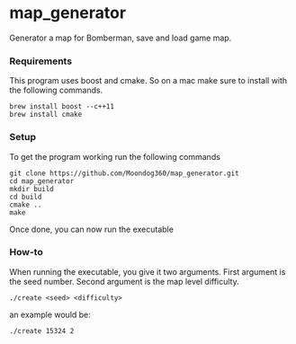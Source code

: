 # map_generator
Generator a map for Bomberman, save and load game map.

### Requirements

This program uses boost and cmake. So on a mac make sure to install with the following commands.
```
brew install boost --c++11
brew install cmake
```

### Setup

To get the program working run the following commands
```
git clone https://github.com/Moondog360/map_generator.git
cd map_generator
mkdir build
cd build
cmake ..
make
```

Once done, you can now run the executable

### How-to

When running the executable, you give it two arguments. First argument is the seed number.
Second argument is the map level difficulty.
```
./create <seed> <difficulty>
```  

an example would be:
```
./create 15324 2
```
